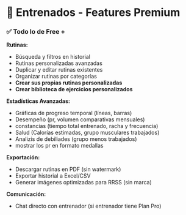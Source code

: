# 💪 Entrenados - Features Premium

### ✅ Todo lo de Free +

**Rutinas:**
- Búsqueda y filtros en historial
- Rutinas personalizadas avanzadas 
- Duplicar y editar rutinas existentes
- Organizar rutinas por categorías
- **Crear sus propias rutinas personalizadas**
- **Crear biblioteca de ejercicios personalizados**

**Estadísticas Avanzadas:**
- Gráficas de progreso temporal (líneas, barras)
- Desempeño (pr, volumen comparativas mensuales)
- constancias (tiempo total entrenado, racha y frecuencia)
- Salud (Calorías estimadas, grupo musculares trabajados)
- Analizis de debiliades (grupo menos trabajados)
- mostrar los pr en formato medallas

**Exportación:**
- Descargar rutinas en PDF (sin watermark)
- Exportar historial a Excel/CSV
- Generar imágenes optimizadas para RRSS (sin marca)

**Comunicación:**
- Chat directo con entrenador (si entrenador tiene Plan Pro)